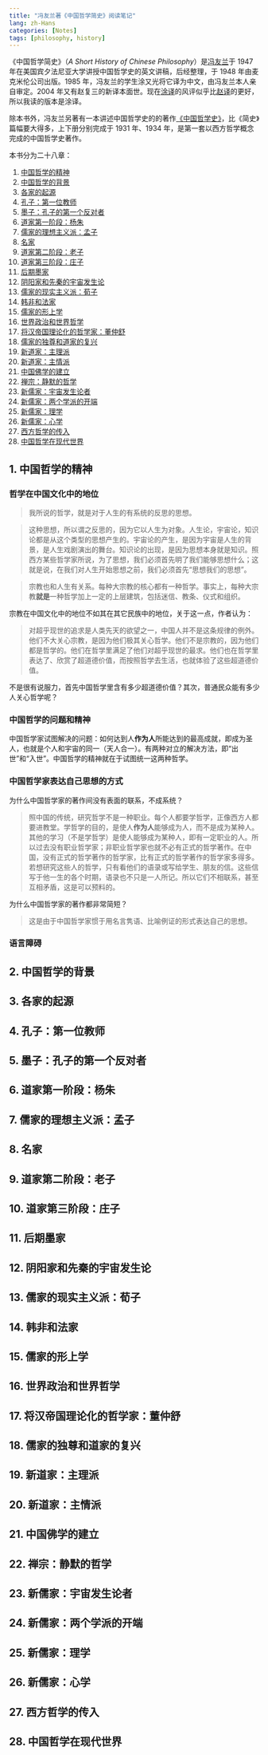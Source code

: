 ```yaml
---
title: "冯友兰著《中国哲学简史》阅读笔记"
lang: zh-Hans
categories: [Notes]
tags: [philosophy, history]
---
```


《中国哲学简史》（*A Short History of Chinese Philosophy*）是[冯友兰](https://zh.wikipedia.org/wiki/%E5%86%AF%E5%8F%8B%E5%85%B0)于 1947 年在美国宾夕法尼亚大学讲授中国哲学史的英文讲稿，后经整理，于 1948 年由麦克米伦公司出版。1985 年，冯友兰的学生涂又光将它译为中文，由冯友兰本人亲自审定。2004 年又有赵复三的新译本面世。现在[涂译](https://book.douban.com/subject/20501147/)的风评似乎比[赵译](https://book.douban.com/subject/1021273/)的更好，所以我读的版本是涂译。

除本书外，冯友兰另著有一本讲述中国哲学史的的著作[《中国哲学史》](https://book.douban.com/subject/2037906/)，比《简史》篇幅要大得多，上下册分别完成于 1931 年、1934 年，是第一套以西方哲学概念完成的中国哲学史著作。

本书分为二十八章：

1. [中国哲学的精神](#1-中国哲学的精神)
2. [中国哲学的背景](#2-中国哲学的背景)
3. [各家的起源](#3-各家的起源)
4. [孔子：第一位教师](#4-孔子第一位教师)
5. [墨子：孔子的第一个反对者](#5-墨子孔子的第一个反对者)
6. [道家第一阶段：杨朱](#6-道家第一阶段杨朱)
7. [儒家的理想主义派：孟子](#7-儒家的理想主义派孟子)
8. [名家](#8-名家)
9. [道家第二阶段：老子](#9-道家第二阶段老子)
10. [道家第三阶段：庄子](#10-道家第三阶段庄子)
11. [后期墨家](#11-后期墨家)
12. [阴阳家和先秦的宇宙发生论](#12-阴阳家和先秦的宇宙发生论)
13. [儒家的现实主义派：荀子](#13-儒家的现实主义派荀子)
14. [韩非和法家](#14-韩非和法家)
15. [儒家的形上学](#15-儒家的形上学)
16. [世界政治和世界哲学](#16-世界政治和世界哲学)
17. [将汉帝国理论化的哲学家：董仲舒](#17-将汉帝国理论化的哲学家董仲舒)
18. [儒家的独尊和道家的复兴](#18-儒家的独尊和道家的复兴)
19. [新道家：主理派](#19-新道家主理派)
20. [新道家：主情派](#20-新道家主情派)
21. [中国佛学的建立](#21-中国佛学的建立)
22. [禅宗：静默的哲学](#22-禅宗静默的哲学)
23. [新儒家：宇宙发生论者](#23-新儒家宇宙发生论者)
24. [新儒家：两个学派的开端](#24-新儒家两个学派的开端)
25. [新儒家：理学](#25-新儒家理学)
26. [新儒家：心学](#26-新儒家心学)
27. [西方哲学的传入](#27-西方哲学的传入)
28. [中国哲学在现代世界](#28-中国哲学在现代世界)

## 1. 中国哲学的精神

### 哲学在中国文化中的地位

> 我所说的哲学，就是对于人生的有系统的反思的思想。

> 这种思想，所以谓之反思的，因为它以人生为对象。人生论，宇宙论，知识论都是从这个类型的思想产生的。宇宙论的产生，是因为宇宙是人生的背景，是人生戏剧演出的舞台。知识论的出现，是因为思想本身就是知识。照西方某些哲学家所说，为了思想，我们必须首先明了我们能够思想什么；这就是说，在我们对人生开始思想之前，我们必须首先“思想我们的思想”。

> 宗教也和人生有关系。每种大宗教的核心都有一种哲学。事实上，每种大宗教**就是**一种哲学加上一定的上层建筑，包括迷信、教条、仪式和组织。

宗教在中国文化中的地位不如其在其它民族中的地位，关于这一点，作者认为：

> 对超乎现世的追求是人类先天的欲望之一，中国人并不是这条规律的例外。他们不大关心宗教，是因为他们极其关心哲学。他们不是宗教的，因为他们都是哲学的。他们在哲学里满足了他们对超乎现世的最求。他们也在哲学里表达了、欣赏了超道德价值，而按照哲学去生活，也就体验了这些超道德价值。

不是很有说服力，首先中国哲学里含有多少超道德价值？其次，普通民众能有多少人关心哲学呢？

### 中国哲学的问题和精神

中国哲学家试图解决的问题：如何达到人**作为人**所能达到的最高成就，即成为圣人，也就是个人和宇宙的同一（天人合一）。有两种对立的解决方法，即“出世”和“入世”。中国哲学的精神就在于试图统一这两种哲学。

### 中国哲学家表达自己思想的方式

为什么中国哲学家的著作间没有表面的联系，不成系统？

> 照中国的传统，研究哲学不是一种职业。每个人都要学哲学，正像西方人都要进教堂。学哲学的目的，是使人**作为人**能够成为人，而不是成为某种人。其他的学习（不是学哲学）是使人能够成为某种人，即有一定职业的人。所以过去没有职业哲学家；非职业哲学家也就不必有正式的哲学著作。在中国，没有正式的哲学著作的哲学家，比有正式的哲学著作的哲学家多得多。若想研究这些人的哲学，只有看他们的语录或写给学生、朋友的信。这些信写于他一生的各个时期，语录也不只是一人所记。所以它们不相联系，甚至互相矛盾，这是可以预料的。

为什么中国哲学家的著作都非常简短？

> 这是由于中国哲学家惯于用名言隽语、比喻例证的形式表达自己的思想。

### 语言障碍

## 2. 中国哲学的背景

## 3. 各家的起源

## 4. 孔子：第一位教师

## 5. 墨子：孔子的第一个反对者

## 6. 道家第一阶段：杨朱

## 7. 儒家的理想主义派：孟子

## 8. 名家

## 9. 道家第二阶段：老子

## 10. 道家第三阶段：庄子

## 11. 后期墨家

## 12. 阴阳家和先秦的宇宙发生论

## 13. 儒家的现实主义派：荀子

## 14. 韩非和法家

## 15. 儒家的形上学

## 16. 世界政治和世界哲学

## 17. 将汉帝国理论化的哲学家：董仲舒

## 18. 儒家的独尊和道家的复兴

## 19. 新道家：主理派

## 20. 新道家：主情派

## 21. 中国佛学的建立

## 22. 禅宗：静默的哲学

## 23. 新儒家：宇宙发生论者

## 24. 新儒家：两个学派的开端

## 25. 新儒家：理学

## 26. 新儒家：心学

## 27. 西方哲学的传入

## 28. 中国哲学在现代世界
